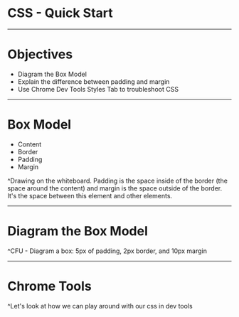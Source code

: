 # CSS - Quick Start

---

# Objectives

- Diagram the Box Model
- Explain the difference between padding and margin
- Use Chrome Dev Tools Styles Tab to troubleshoot CSS

---

# Box Model

- Content
- Border
- Padding
- Margin

^Drawing on the whiteboard. Padding is the space inside of the border (the space around the content) and margin is the space outside of the border. It's the space between this element and other elements.

---

# Diagram the Box Model

^CFU - Diagram a box: 5px of padding, 2px border, and 10px margin

---

# Chrome Tools

^Let's look at how we can play around with our css in dev tools
